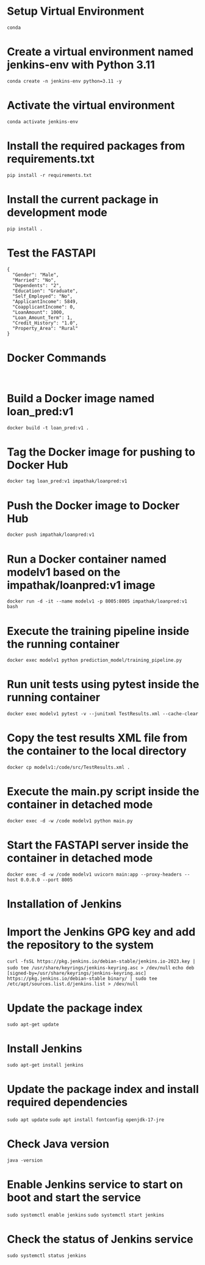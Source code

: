 # Setup Virtual Environment

```conda```
# Create a virtual environment named jenkins-env with Python 3.11
```conda create -n jenkins-env python=3.11 -y```

# Activate the virtual environment
```conda activate jenkins-env```

# Install the required packages from requirements.txt
```pip install -r requirements.txt```

# Install the current package in development mode
```pip install .```

# Test the FASTAPI

```
{
  "Gender": "Male",
  "Married": "No",
  "Dependents": "2",
  "Education": "Graduate",
  "Self_Employed": "No",
  "ApplicantIncome": 5849,
  "CoapplicantIncome": 0,
  "LoanAmount": 1000,
  "Loan_Amount_Term": 1,
  "Credit_History": "1.0",
  "Property_Area": "Rural"
}
```

# Docker Commands
``` ```
# Build a Docker image named loan_pred:v1
```docker build -t loan_pred:v1 .```

# Tag the Docker image for pushing to Docker Hub
```docker tag loan_pred:v1 impathak/loanpred:v1```

# Push the Docker image to Docker Hub
```docker push impathak/loanpred:v1```

# Run a Docker container named modelv1 based on the impathak/loanpred:v1 image
```docker run -d -it --name modelv1 -p 8005:8005 impathak/loanpred:v1 bash```

# Execute the training pipeline inside the running container
```docker exec modelv1 python prediction_model/training_pipeline.py```

# Run unit tests using pytest inside the running container
```docker exec modelv1 pytest -v --junitxml TestResults.xml --cache-clear```

# Copy the test results XML file from the container to the local directory
```docker cp modelv1:/code/src/TestResults.xml .```

# Execute the main.py script inside the container in detached mode
```docker exec -d -w /code modelv1 python main.py```

# Start the FASTAPI server inside the container in detached mode
```docker exec -d -w /code modelv1 uvicorn main:app --proxy-headers --host 0.0.0.0 --port 8005```




# Installation of Jenkins

# Import the Jenkins GPG key and add the repository to the system
```curl -fsSL https://pkg.jenkins.io/debian-stable/jenkins.io-2023.key | sudo tee /usr/share/keyrings/jenkins-keyring.asc > /dev/null```
```echo deb [signed-by=/usr/share/keyrings/jenkins-keyring.asc] https://pkg.jenkins.io/debian-stable binary/ | sudo tee /etc/apt/sources.list.d/jenkins.list > /dev/null```

# Update the package index
```sudo apt-get update```

# Install Jenkins
```sudo apt-get install jenkins```

# Update the package index and install required dependencies
```sudo apt update```
```sudo apt install fontconfig openjdk-17-jre```

# Check Java version
```java -version```

# Enable Jenkins service to start on boot and start the service
```sudo systemctl enable jenkins```
```sudo systemctl start jenkins```

# Check the status of Jenkins service
```sudo systemctl status jenkins```


